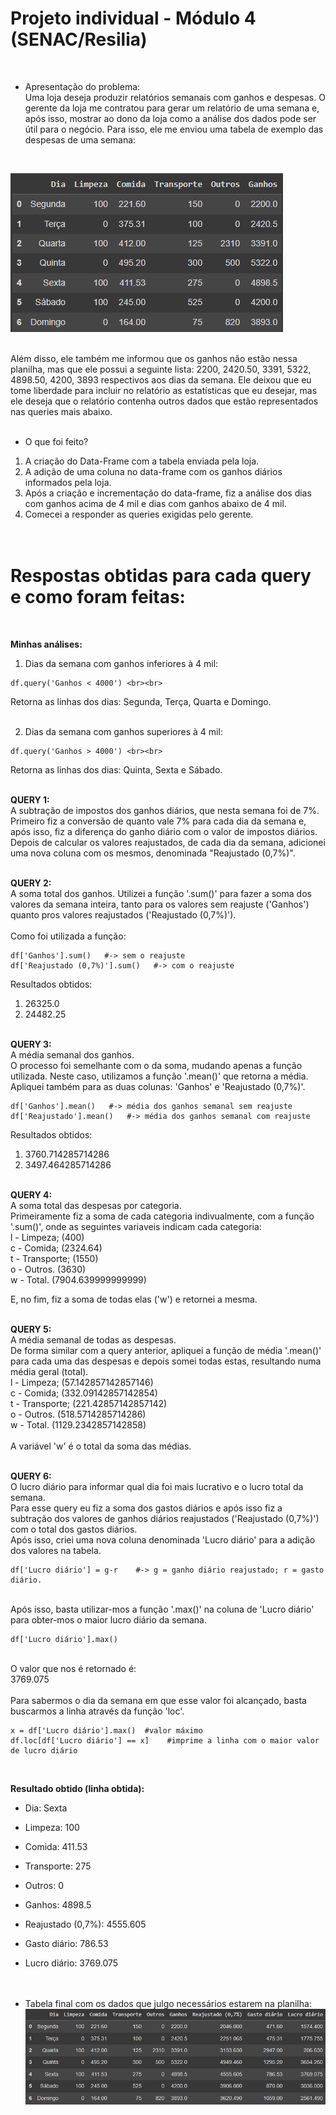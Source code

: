 # Projeto individual - Módulo 4 (SENAC/Resilia)<br>
<br>

- Apresentação do problema: <br>
Uma loja deseja produzir relatórios
semanais com ganhos e despesas. O gerente da
loja me contratou para gerar um relatório de uma
semana e, após isso, mostrar ao dono da loja como a
análise dos dados pode ser útil para o negócio. Para
isso, ele me enviou uma tabela de exemplo das
despesas de uma semana:
<br>

![tabela projeto individual.png](https://github.com/mattaugustt/projeto-individual-mod.-4/blob/main/tabela%20inicial.png)

<br>
Além disso, ele também me informou que os ganhos não estão nessa planilha, mas que ele
possui a seguinte lista: 2200, 2420.50, 3391, 5322, 4898.50, 4200, 3893
respectivos aos dias da semana. Ele deixou que eu tome liberdade para incluir no relatório as
estatísticas que eu desejar, mas ele deseja que o relatório contenha outros dados que estão representados nas queries mais abaixo. <br><br>


- O que foi feito?
1. A criação do Data-Frame com a tabela enviada pela loja.<br>
2. A adição de uma coluna no data-frame com os ganhos diários informados pela loja.<br>
3. Após a criação e incrementação do data-frame, fiz a análise dos dias com ganhos acima de 4 mil e dias com ganhos abaixo de 4 mil.<br>
4. Comecei a responder as queries exigidas pelo gerente.<br>
<br><br>


# Respostas obtidas para cada query e como foram feitas:
<br>

**Minhas análises:**  <br>

1. Dias da semana com ganhos inferiores à 4 mil: <br>
```
df.query('Ganhos < 4000') <br><br>
```
Retorna as linhas dos dias: Segunda, Terça, Quarta e Domingo.<br><br>

2. Dias da semana com ganhos superiores à 4 mil: <br>
```
df.query('Ganhos > 4000') <br><br>
```
Retorna as linhas dos dias: Quinta, Sexta e Sábado. <br><br>

**QUERY 1:**
<br>
A subtração de impostos dos ganhos diários, que nesta semana foi de 7%.
<br>
Primeiro fiz a conversão de quanto vale 7% para cada dia da semana e, após isso, fiz a diferença do ganho diário com o valor de impostos diários. Depois de calcular os valores reajustados, de cada dia da semana, adicionei uma nova coluna com os mesmos, denominada "Reajustado (0,7%)".
<br><br>

**QUERY 2:**
<br>
A soma total dos ganhos.
Utilizei a função '.sum()' para fazer a soma dos valores da semana inteira, tanto para os valores sem reajuste ('Ganhos') quanto pros valores reajustados ('Reajustado (0,7%)').<br>
<br>Como foi utilizada a função: <br>
```
df['Ganhos'].sum()   #-> sem o reajuste
df['Reajustado (0,7%)'].sum()   #-> com o reajuste
```
Resultados obtidos:<br>
1. 26325.0
2. 24482.25
<br><br>

**QUERY 3:**<br>
A média semanal dos ganhos.<br>
O processo foi semelhante com o da soma, mudando apenas a função utilizada. Neste caso, utilizamos a função '.mean()' que retorna a média. Apliquei também para as duas colunas: 'Ganhos' e 'Reajustado (0,7%)'.<br>
```
df['Ganhos'].mean()   #-> média dos ganhos semanal sem reajuste
df['Reajustado'].mean()   #-> média dos ganhos semanal com reajuste
```
Resultados obtidos: <br>
1. 3760.714285714286
2. 3497.464285714286
<br><br>

**QUERY 4:**<br>
A soma total das despesas por categoria.<br>
Primeiramente fiz a soma de cada categoria indivualmente, com a função '.sum()', onde as seguintes variaveis indicam cada categoria: <br>
l - Limpeza; (400) <br>
c - Comida; (2324.64)<br> 
t - Transporte; (1550) <br> 
o - Outros. (3630)<br> 
w - Total. (7904.639999999999)<br>

E, no fim, fiz a soma de todas elas ('w') e retornei a mesma. <br><br>

**QUERY 5:**<br>
A média semanal de todas as despesas.<br>
De forma similar com a query anterior, apliquei a função de média '.mean()' para cada uma das despesas e depois somei todas estas, resultando numa média geral (total).<br>
l - Limpeza; (57.142857142857146) <br>
c - Comida; (332.09142857142854)<br> 
t - Transporte; (221.42857142857142) <br> 
o - Outros. (518.5714285714286)<br> 
w - Total. (1129.2342857142858)<br>
<br>
A variável 'w' é o total da soma das médias.<br><br>

**QUERY 6:**<br>
O lucro diário para informar qual dia foi mais lucrativo e o lucro total da semana.<br>
Para esse query eu fiz a soma dos gastos diários e após isso fiz a subtração dos valores de ganhos diários reajustados ('Reajustado (0,7%)') com o total dos gastos diários.<br>
Após isso, criei uma nova coluna denominada 'Lucro diário' para a adição dos valores na tabela. <br>
```
df['Lucro diário'] = g-r    #-> g = ganho diário reajustado; r = gasto diário.
```
<br>
Após isso, basta utilizar-mos a função '.max()' na coluna de 'Lucro diário' para obter-mos o maior lucro diário da semana. <br>

```
df['Lucro diário'].max()  
```
<br>
O valor que nos é retornado é: <br>
3769.075
<br><br>
Para sabermos o dia da semana em que esse valor foi alcançado, basta buscarmos a linha através da função 'loc'.<br>

```
x = df['Lucro diário'].max()  #valor máximo
df.loc[df['Lucro diário'] == x]    #imprime a linha com o maior valor de lucro diário
```
<br>

**Resultado obtido (linha obtida):**
<br>
- Dia: Sexta <br>
- Limpeza: 100  <br>
- Comida: 411.53 <br>
- Transporte: 275   <br>
- Outros: 0  <br>
- Ganhos: 4898.5 <br>
- Reajustado (0,7%): 4555.605    <br>
- Gasto diário: 786.53  <br>
- Lucro diário: 3769.075  <br>
<br><br>

- Tabela final com os dados que julgo necessários estarem na planilha: <br>
![Tabela Final](https://github.com/mattaugustt/projeto-individual-mod.-4/blob/main/tabela%20final.png)
